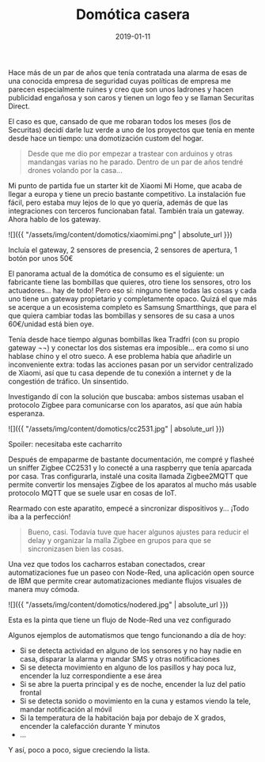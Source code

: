 ﻿---
layout: post
title: Domótica casera
date: 2019-01-11
description: Automatizaciones domésticas con Zigbee
img: assets/img/cover/domotica.jpg
tags: [DIY]
words: 3 minutos
status: published
---

Hace más de un par de años que tenía contratada una alarma de esas de una conocida empresa de seguridad cuyas políticas de empresa me parecen especialmente ruines y creo que son unos ladrones y hacen publicidad engañosa y son caros y tienen un logo feo y se llaman Securitas Direct.

El caso es que, cansado de que me robaran todos los meses (los de Securitas) decidí darle luz verde a uno de los proyectos que tenía en mente desde hace un tiempo: una domotización custom del hogar.

<blockquote>Desde que me dio por empezar a trastear con arduinos y otras mandangas varias no he parado. Dentro de un par de años tendré drones volando por la casa...</blockquote>

Mi punto de partida fue un starter kit de Xiaomi Mi Home, que acaba de llegar a europa y tiene un precio bastante competitivo. La instalación fue fácil, pero estaba muy lejos de lo que yo quería, además de que las integraciones con terceros funcionaban fatal. También traía un gateway. Ahora hablo de los gateway.

![]({{ "/assets/img/content/domotics/xiaomimi.png" | absolute_url }})
<p class="image-caption">Incluía el gateway, 2 sensores de presencia, 2 sensores de apertura, 1 botón por unos 50€</p>

El panorama actual de la domótica de consumo es el siguiente: un fabricante tiene las bombillas que quieres, otro tiene los sensores, otro los actuadores... hay de todo! Pero eso sí: ninguno tiene todas las cosas y cada uno tiene un gateway propietario y completamente opaco. Quizá el que más se acerque a un ecosistema completo es Samsung Smartthings, que para el que quiera cambiar todas las bombillas y sensores de su casa a unos 60€/unidad está bien oye.

Tenía desde hace tiempo algunas bombillas Ikea Tradfri (con su propio gateway ¬¬) y conectar los dos sistemas era imposible... era como si uno hablase chino y el otro sueco. A ese problema había que añadirle un inconveniente extra: todas las acciones pasan por un servidor centralizado de Xiaomi, así que tu casa depende de tu conexión a internet y de la congestión de tráfico. Un sinsentido.

Investigando dí con la solución que buscaba: ambos sistemas usaban el protocolo Zigbee para comunicarse con los aparatos, así que aún había esperanza.

![]({{ "/assets/img/content/domotics/cc2531.jpg" | absolute_url }})
<p class="image-caption">Spoiler: necesitaba este cacharrito</p>

Después de empaparme de bastante documentación, me compré y flasheé un sniffer Zigbee CC2531 y lo conecté a una raspberry que tenía aparcada por casa. Tras configurarla, instalé una cosita llamada Zigbee2MQTT que permite convertir los mensajes Zigbee de los aparatos al mucho más usable protocolo MQTT que se suele usar en cosas de IoT.

Rearmado con este aparatito, empecé a sincronizar dispositivos y... ¡Todo iba a la perfección!

<blockquote>Bueno, casi. Todavía tuve que hacer algunos ajustes para reducir el delay y organizar la malla Zigbee en grupos para que se sincronizasen bien las cosas.</blockquote>

Una vez que todos los cacharros estaban conectados, crear automatizaciones fue un paseo con Node-Red, una aplicación open source de IBM que permite crear automatizaciones mediante flujos visuales de manera muy cómoda.

![]({{ "/assets/img/content/domotics/nodered.jpg" | absolute_url }})
<p class="image-caption">Esta es la pinta que tiene un flujo de Node-Red una vez configurado</p>

Algunos ejemplos de automatismos que tengo funcionando a día de hoy:

- Si se detecta actividad en alguno de los sensores y no hay nadie en casa, disparar la alarma y mandar SMS y otras notificaciones
- Si se detecta movimiento en alguno de los pasillos y hay poca luz, encender la luz correspondiente a ese área
- Si se abre la puerta principal y es de noche, encender la luz del patio frontal
- Si se detecta sonido o movimiento en la cuna y estamos viendo la tele, mandar notificación al móvil
- Si la temperatura de la habitación baja por debajo de X grados, encender la calefacción durante Y minutos
- ...

Y así, poco a poco, sigue creciendo la lista.